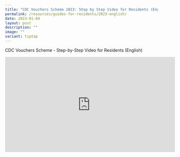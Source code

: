 ```yaml
---
title: "CDC Vouchers Scheme 2023: Step by Step Video for Residents (English)"
permalink: /resources/guides-for-residents/2023-english/
date: 2023-01-04
layout: post
description: ""
image: ""
variant: tiptap
---
```

CDC Vouchers Scheme - Step-by-Step Video for Residents (English)


<iframe width="560" height="315" src="https://www.youtube.com/embed/CeHvLfmA_ns" title="YouTube video player" frameborder="0" allow="accelerometer; autoplay; clipboard-write; encrypted-media; gyroscope; picture-in-picture" allowfullscreen=""></iframe>